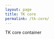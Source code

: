 ```yaml
---
layout: page
title: TK core
permalink: /tk-core/
---
```


<link rel="stylesheet" type="text/css" href="/stylesheets/core.css">

<div class="tk-core-container">TK core container</div>